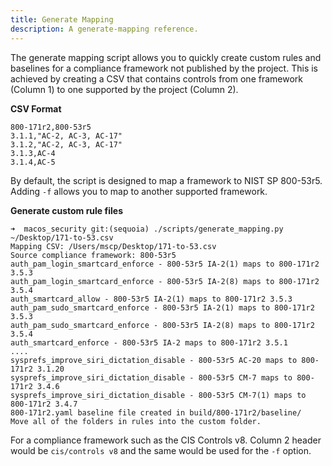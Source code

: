 ```yaml
---
title: Generate Mapping
description: A generate-mapping reference.
---
```


The generate mapping script allows you to quickly create custom rules and baselines for a compliance framework not published by the project. This is achieved by creating a CSV that contains controls from one framework (Column 1) to one supported by the project (Column 2). 

**CSV Format**
```csv
800-171r2,800-53r5
3.1.1,"AC-2, AC-3, AC-17"
3.1.2,"AC-2, AC-3, AC-17"
3.1.3,AC-4
3.1.4,AC-5
```

By default, the script is designed to map a framework to NIST SP 800-53r5. Adding `-f` allows you to map to another supported framework.

**Generate custom rule files**
```
➜  macos_security git:(sequoia) ./scripts/generate_mapping.py ~/Desktop/171-to-53.csv
Mapping CSV: /Users/mscp/Desktop/171-to-53.csv
Source compliance framework: 800-53r5
auth_pam_login_smartcard_enforce - 800-53r5 IA-2(1) maps to 800-171r2 3.5.3
auth_pam_login_smartcard_enforce - 800-53r5 IA-2(8) maps to 800-171r2 3.5.4
auth_smartcard_allow - 800-53r5 IA-2(1) maps to 800-171r2 3.5.3
auth_pam_sudo_smartcard_enforce - 800-53r5 IA-2(1) maps to 800-171r2 3.5.3
auth_pam_sudo_smartcard_enforce - 800-53r5 IA-2(8) maps to 800-171r2 3.5.4
auth_smartcard_enforce - 800-53r5 IA-2 maps to 800-171r2 3.5.1
....
sysprefs_improve_siri_dictation_disable - 800-53r5 AC-20 maps to 800-171r2 3.1.20
sysprefs_improve_siri_dictation_disable - 800-53r5 CM-7 maps to 800-171r2 3.4.6
sysprefs_improve_siri_dictation_disable - 800-53r5 CM-7(1) maps to 800-171r2 3.4.7
800-171r2.yaml baseline file created in build/800-171r2/baseline/
Move all of the folders in rules into the custom folder.
```

For a compliance framework such as the CIS Controls v8. Column 2 header would be `cis/controls v8` and the same would be used for the `-f` option.
